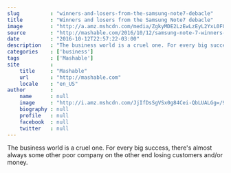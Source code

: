 ```yaml
---
slug          : "winners-and-losers-from-the-samsung-note7-debacle"
title         : "Winners and losers from the Samsung Note7 debacle"
image         : "http://a.amz.mshcdn.com/media/ZgkyMDE2LzEwLzEyL2YxL0FQXzE2MjgxMDA1NTQ2NDQzLjNmMDdlLmpwZwpwCXRodW1iCTEyMDB4NjMwCmUJanBn/46ab255e/c80/AP_16281005546443.jpg"
source        : "http://mashable.com/2016/10/12/samsung-note-7-winners-losers/"
date          : "2016-10-12T22:57:22-03:00"
description   : "The business world is a cruel one. For every big success, there's almost always some other poor company on the other end losing customers and/or money."
categories    : ['business']
tags          : ['Mashable']
site          :
    title     : "Mashable"
    url       : "http://mashable.com"
    locale    : "en_US"
author        :
    name      : null
    image     : "http://i.amz.mshcdn.com/JjIfDsSgVSx0g84Cei-QbLUALGg=/90x90/2016%2F09%2F16%2F8f%2Fhttpsd2mhye01h4nj2n.cloudfront.netmediaZgkyMDE1LzA3.08e29.jpg"
    biography : null
    profile   : null
    facebook  : null
    twitter   : null
---
```


The business world is a cruel one. For every big success, there's almost always some other poor company on the other end losing customers and/or money.

